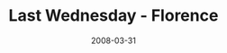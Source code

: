 ---
layout: media
category: media
title: "Last Wednesday - Florence"
date: 2008-03-31
description: ""
video: "http://s3.amazonaws.com/crossroads-media/other-media/video/082813%20LW-Florence.mp4"
video-poster: "http://s3.amazonaws.com/crossroads-media/images/consumed-recapstill.jpg"
---